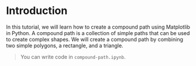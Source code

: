 # Introduction

In this tutorial, we will learn how to create a compound path using Matplotlib in Python. A compound path is a collection of simple paths that can be used to create complex shapes. We will create a compound path by combining two simple polygons, a rectangle, and a triangle.

> You can write code in `compound-path.ipynb`.

